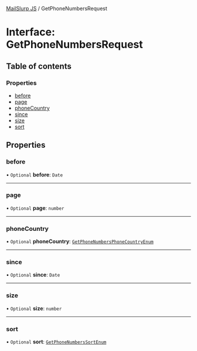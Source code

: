 [MailSlurp JS](../README.md) / GetPhoneNumbersRequest

# Interface: GetPhoneNumbersRequest

## Table of contents

### Properties

- [before](GetPhoneNumbersRequest.md#before)
- [page](GetPhoneNumbersRequest.md#page)
- [phoneCountry](GetPhoneNumbersRequest.md#phonecountry)
- [since](GetPhoneNumbersRequest.md#since)
- [size](GetPhoneNumbersRequest.md#size)
- [sort](GetPhoneNumbersRequest.md#sort)

## Properties

### before

• `Optional` **before**: `Date`

___

### page

• `Optional` **page**: `number`

___

### phoneCountry

• `Optional` **phoneCountry**: [`GetPhoneNumbersPhoneCountryEnum`](../enums/GetPhoneNumbersPhoneCountryEnum.md)

___

### since

• `Optional` **since**: `Date`

___

### size

• `Optional` **size**: `number`

___

### sort

• `Optional` **sort**: [`GetPhoneNumbersSortEnum`](../enums/GetPhoneNumbersSortEnum.md)
